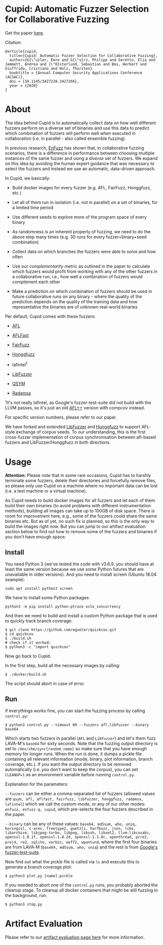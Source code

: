# Cupid: Automatic Fuzzer Selection for Collaborative Fuzzing

Get the paper [here](https://www.ei.ruhr-uni-bochum.de/media/emma/veroeffentlichungen/2020/09/26/ACSAC20-Cupid_TiM9H07.pdf).

Citation:

```
@article{cupid,
  title={Cupid: Automatic Fuzzer Selection for Collaborative Fuzzing},
  author={G{\"u}ler, Emre and G{\"o}rz, Philipp and Geretto, Elia and Jemmett, Andrea and {\"O}sterlund, Sebastian and Bos, Herbert and Giuffrida, Cristiano and Holz, Thorsten}
  booktitle = {Annual Computer Security Applications Conference (ACSAC)},
  doi = {10.1145/3427228.3427266},
  year = {2020}
}
```

# About

The idea behind Cupid is to automatically collect data on how well different fuzzers perform on a diverse set of binaries and use this data to predict which combination of fuzzers will perform well when executed in collaboration (i.e. in parallel - also called ensemble fuzzing). 

In previous research, [EnFuzz](https://www.usenix.org/system/files/sec19-chen-yuanliang.pdfhttps://www.usenix.org/system/files/sec19-chen-yuanliang.pdf) has shown that, in collaborative fuzzing scenarios, there is a difference in performance between choosing multiple instances of the same fuzzer and using a *diverse* set of fuzzers. We expand on this idea by avoiding the human expert guidance that was necessary to select the fuzzers and instead we use an automatic, data-driven approach.

In Cupid, we basically:

* Build docker images for every fuzzer (e.g. AFL, FairFuzz, Honggfuzz, etc.)

* Let all of them run in isolation (i.e. not in parallel) on a set of binaries, for a limited time period

* Use different seeds to explore more of the program space of every binary

* As randomness is an inherent property of fuzzing, we need to do the above step many times (e.g. 30 runs for every fuzzer+binary+seed combination) 

* Collect data on which branches the fuzzers were able to solve and how often

* Use our *complementarity* metric as outlined in the paper to calculate which fuzzers would profit from working with any of the other fuzzers in a collaborative run, i.e., how well a combination of fuzzers would complement each other

* Make a prediction on which combination of fuzzers should be used in future collaborative runs on any binary - where the quality of the prediction depends on the quality of the training data and how representative the binaries are of unknown real-world binaries

Per default, Cupid comes with these fuzzers: 

* [AFL](https://github.com/google/AFL)

* [AFLFast](https://github.com/mboehme/aflfast)

* [FairFuzz](https://github.com/carolemieux/afl-rb)

* [Honggfuzz](https://github.com/google/honggfuzz)

* lafintel<sup>1</sup>

* [LibFuzzer](https://llvm.org/docs/LibFuzzer.html)

* [QSYM](https://github.com/sslab-gatech/qsym)

* [Radamsa](https://gitlab.com/akihe/radamsa)

¹It's not really lafintel, as Google's fuzzer-test-suite did not build with the LLVM passes, so it's just an old [AFL++](https://github.com/AFLplusplus/AFLplusplus) version with compcov instead.

For specific version numbers, please refer to our paper.

We have forked and extended [LibFuzzer](https://github.com/phi-go/llvm-project/tree/fuzzer_sync) and [Honggfuzz](https://github.com/phi-go/honggfuzz/tree/2.0_w_sync) to support AFL-style exchange of corpus seeds. To our understanding, this is the first cross-fuzzer implementation of corpus synchronisation between afl-based fuzzers and LibFuzzer/Honggfuzz in both directions.

# Usage

**Attention:** Please note that in some rare occasions, Cupid has to harshly terminate some fuzzers, delete their directories and forcefully remove files, so please only use Cupid on a machine where no important data can be lost (i.e. a test machine or a virtual machine).

As Cupid needs to build docker images for all fuzzers and let each of them build their own binaries (to avoid problems with different instrumentation methods), building all images can take up to 100GB of disk space. There is room for improvement here, e.g., some of the fuzzers could share the same binaries etc. But as of yet, no such fix is planned, so this is the only way to build the images right now. But you can jump to our artifact evaluation section below to find out how to remove some of the fuzzers and binaries if you don't have enough space.

## Install

You need Python 3 (we've tested the code with v3.6.9, you should have at least the same version because we use some Python futures that are unavailable in older versions). And you need to install screen (Ubuntu 18.04 example):

```
sudo apt install python3 screen
```

We have to install some Python packages:

```
python3 -m pip install python-ptrace oslo_concurrency
```

And then we need to build and install a custom Python package that is used to quickly track branch coverage:

```shell
$ git clone https://github.com/egueler/quickcov.git
$ cd quickcov
$ ./build.sh
# check if it worked:
$ python3 -c "import quickcov"
```

Now go back to Cupid.

In the first step, build all the necessary images by calling:

```shell
$ ./docker/build.sh
```

The script should abort in case of error. 

## Run

If everythings works fine, you can start the fuzzing process by calling `control.py`:

```
$ python3 control.py --timeout 60 --fuzzers afl,libfuzzer --binary base64
```

Which starts two fuzzers in parallel (`AFL` and `LibFuzzer`) and let's them fuzz LAVA-M's `base64` for sixty seconds. Note that the fuzzing output directory is set to `/dev/shm/sync{random_name}` so make sure that you have enough memory for longer runs. When the run is done, it dumps a pickle file containing all relevant information (mode, binary, plot information, branch coverage, etc.). If you want the output directory to be removed automatically (i.e. you don't want to keep the corpus), you can set `CLEANUP=1` as an environment variable before running `control.py`.

Explanation for the parameters:

`--fuzzers` can be either a comma-separated list of fuzzers (allowed values are `qsym, afl, aflfast, fairfuzz, libfuzzer, honggfuzz, radamsa, lafintel`) which we call the custom-mode, or any of our other modes: `enfuzz, enfuzz-q, cupid`, which pre-selects the four fuzzers described in the paper.

`--binary` can be any of these values: `base64, md5sum, who, uniq, boringssl, c-ares, freetype2, guetzli, harfbuzz, json, lcms, libarchive, libjpeg-turbo, libpng, libssh, libxml2, llvm-libcxxabi, openssl-1.0.1f, openssl-1.0.2d, openssl-1.1.0c, openthread, pcre2, proj4, re2, sqlite, vorbis, woff2, wpantund`, where the first four binaries are from LAVA-M (`base64, md5sum, who, uniq`) and the rest is from [Google's fuzzer-test-suite](https://github.com/google/fuzzer-test-suite).

Now find out what the pickle file is called via `ls` and execute this to generate a branch coverage plot:

```shell
$ python3 plot.py [name].pickle
```

If you needed to abort one of the `control.py` runs, you probably aborted the cleanup stage. To cleanup all docker containers that might be still fuzzing in the background, run:

```
$ python3 stop.py
```



# Artifact Evaluation

Please refer to our [artifact evaluation page here](https://github.com/egueler/cupid-artifact-eval) for more information.
